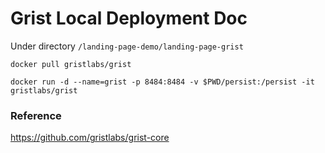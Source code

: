 # Grist Local Deployment Doc

Under directory `/landing-page-demo/landing-page-grist`

```shell
docker pull gristlabs/grist

docker run -d --name=grist -p 8484:8484 -v $PWD/persist:/persist -it gristlabs/grist
```



### Reference

https://github.com/gristlabs/grist-core

